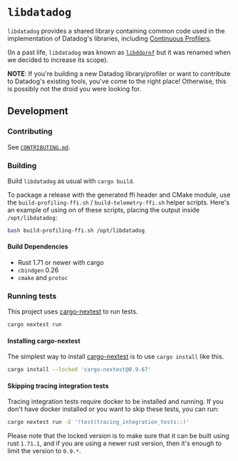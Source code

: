 # `libdatadog`

`libdatadog` provides a shared library containing common code used in the implementation of Datadog's libraries,
including [Continuous Profilers](https://docs.datadoghq.com/tracing/profiler/).

(In a past life, `libdatadog` was known as [`libddprof`](https://github.com/DataDog/libddprof) but it was renamed when
we decided to increase its scope).

**NOTE**: If you're building a new Datadog library/profiler or want to contribute to Datadog's existing tools, you've come to the
right place!
Otherwise, this is possibly not the droid you were looking for.

## Development

### Contributing

See [`CONTRIBUTING.md`](CONTRIBUTING.md).

### Building

Build `libdatadog` as usual with `cargo build`.

To package a release with the generated ffi header and CMake module, use the `build-profiling-ffi.sh` / `build-telemetry-ffi.sh` helper scripts.
Here's an example of using on of these scripts, placing the output inside `/opt/libdatadog`:

```bash
bash build-profiling-ffi.sh /opt/libdatadog
```

#### Build Dependencies

- Rust 1.71 or newer with cargo
- `cbindgen` 0.26
- `cmake` and `protoc`

### Running tests

This project uses [cargo-nextest][nt] to run tests.

```bash
cargo nextest run
```

#### Installing cargo-nextest

The simplest way to install [cargo-nextest][nt] is to use `cargo install` like this.

```bash
cargo install --locked 'cargo-nextest@0.9.67'
```

#### Skipping tracing integration tests

Tracing integration tests require docker to be installed and running. If you don't have docker installed or you want to skip these tests, you can run:

```bash
cargo nextest run -E '!test(tracing_integration_tests::)'
```

Please note that the locked version is to make sure that it can be built using rust `1.71.1`, and if you are using a newer rust version, then it's enough to limit the version to `0.9.*`.

[nt]: https://nexte.st/
